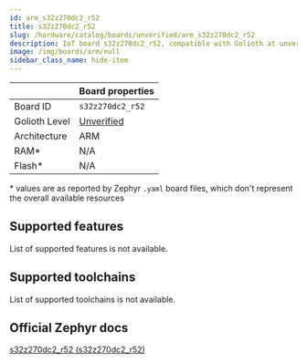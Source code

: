 ```yaml
---
id: arm_s32z270dc2_r52
title: s32z270dc2_r52
slug: /hardware/catalog/boards/unverified/arm_s32z270dc2_r52
description: IoT board s32z270dc2_r52, compatible with Golioth at unverified level.
image: /img/boards/arm/null
sidebar_class_name: hide-item
---
```


[//]: # (This is an auto-generated file, do not edit! Changes to it will be lost upon re-generation)



|                | Board properties     |
| -------------  | -------------------- |
| Board ID       | `s32z270dc2_r52` |
| Golioth Level  | [Unverified](/hardware#unverified-boards) |
| Architecture   | ARM |
| RAM*           | N/A |
| Flash*         | N/A |

\* values are as reported by Zephyr `.yaml` board files, which don't represent the overall available resources



## Supported features

List of supported features is not available.

## Supported toolchains

List of supported toolchains is not available.

## Official Zephyr docs

[s32z270dc2_r52 (s32z270dc2_r52)](https://docs.zephyrproject.org/latest/boards/arm/s32z270dc2_r52/doc/index.html)
